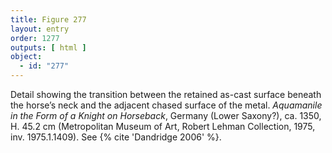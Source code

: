 ```yaml
---
title: Figure 277
layout: entry
order: 1277
outputs: [ html ]
object:
  - id: "277"
---
```


Detail showing the transition between the retained as-cast surface beneath the horse’s neck and the adjacent chased surface of the metal. *Aquamanile in the Form of a Knight on Horseback*, Germany (Lower Saxony?), ca. 1350, H. 45.2 cm (Metropolitan Museum of Art, Robert Lehman Collection, 1975, inv. 1975.1.1409). See {% cite 'Dandridge 2006' %}.

